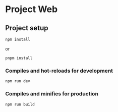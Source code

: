 # Project Web

## Project setup
```
npm install
```
or
```
pnpm install
```

### Compiles and hot-reloads for development
```
npm run dev
```

### Compiles and minifies for production
```
npm run build
```
